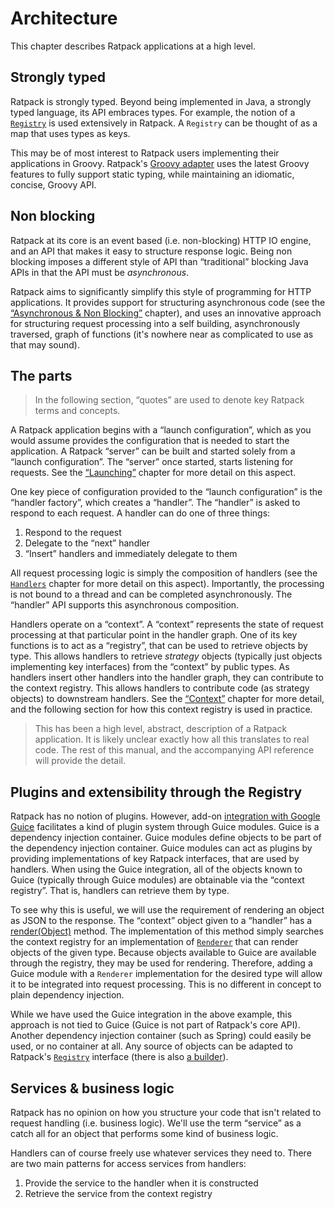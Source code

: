 # Architecture

This chapter describes Ratpack applications at a high level.

## Strongly typed

Ratpack is strongly typed.
Beyond being implemented in Java, a strongly typed language, its API embraces types.
For example, the notion of a [`Registry`](api/ratpack/exec/registry/Registry.html) is used extensively in Ratpack.
A `Registry` can be thought of as a map that uses types as keys.

This may be of most interest to Ratpack users implementing their applications in Groovy.
Ratpack's [Groovy adapter](groovy.html) uses the latest Groovy features to fully support static typing, while maintaining an idiomatic, concise, Groovy API.

## Non blocking

Ratpack at its core is an event based (i.e. non-blocking) HTTP IO engine, and an API that makes it easy to structure response logic.
Being non blocking imposes a different style of API than “traditional” blocking Java APIs in that the API must be _asynchronous_.

Ratpack aims to significantly simplify this style of programming for HTTP applications.
It provides support for structuring asynchronous code (see the [“Asynchronous & Non Blocking”](async.html) chapter), 
and uses an innovative approach for structuring request processing into a self building, asynchronously traversed, graph of functions (it's nowhere near as complicated to use as that may sound).
  
## The parts   

> In the following section, “quotes” are used to denote key Ratpack terms and concepts.

A Ratpack application begins with a “launch configuration”, which as you would assume provides the configuration that is needed to start the application.
A Ratpack “server” can be built and started solely from a “launch configuration”.
The “server” once started, starts listening for requests. 
See the [“Launching”](launching.html) chapter for more detail on this aspect.

One key piece of configuration provided to the “launch configuration” is the “handler factory”, which creates a “handler”.
The “handler” is asked to respond to each request.
A handler can do one of three things:

1. Respond to the request
2. Delegate to the “next” handler
3. “Insert” handlers and immediately delegate to them

All request processing logic is simply the composition of handlers (see the [`Handlers`](handlers.html) chapter for more detail on this aspect). 
Importantly, the processing is not bound to a thread and can be completed asynchronously.
The “handler” API supports this asynchronous composition.

Handlers operate on a “context”.
A “context” represents the state of request processing at that particular point in the handler graph.
One of its key functions is to act as a “registry”, that can be used to retrieve objects by type.
This allows handlers to retrieve _strategy_ objects (typically just objects implementing key interfaces) from the “context” by public types.
As handlers insert other handlers into the handler graph, they can contribute to the context registry.
This allows handlers to contribute code (as strategy objects) to downstream handlers.
See the [“Context”](context.html) chapter for more detail, and the following section for how this context registry is used in practice.

> This has been a high level, abstract, description of a Ratpack application.
> It is likely unclear exactly how all this translates to real code.
> The rest of this manual, and the accompanying API reference will provide the detail.

## Plugins and extensibility through the Registry

Ratpack has no notion of plugins.
However, add-on [integration with Google Guice](guice.html) facilitates a kind of plugin system through Guice modules.
Guice is a dependency injection container.
Guice modules define objects to be part of the dependency injection container.
Guice modules can act as plugins by providing implementations of key Ratpack interfaces, that are used by handlers.
When using the Guice integration, all of the objects known to Guice (typically through Guice modules) are obtainable via the “context registry”.
That is, handlers can retrieve them by type.

To see why this is useful, we will use the requirement of rendering an object as JSON to the response.
The “context” object given to a “handler” has a [render(Object)](api/ratpack/core/handling/Context.html#render%28java.lang.Object%29) method.
The implementation of this method simply searches the context registry for an implementation of [`Renderer`](api/ratpack/core/render/Renderer.html)
that can render objects of the given type. 
Because objects available to Guice are available through the registry, they may be used for rendering.
Therefore, adding a Guice module with a `Renderer` implementation for the desired type will allow it to be integrated into request processing.
This is no different in concept to plain dependency injection.

While we have used the Guice integration in the above example, this approach is not tied to Guice (Guice is not part of Ratpack's core API).
Another dependency injection container (such as Spring) could easily be used, or no container at all.
Any source of objects can be adapted to Ratpack's [`Registry`](api/ratpack/exec/registry/Registry.html) interface (there is also [a builder](api/ratpack/exec/registry/RegistryBuilder.html)).

## Services & business logic

Ratpack has no opinion on how you structure your code that isn't related to request handling (i.e. business logic).
We'll use the term “service” as a catch all for an object that performs some kind of business logic.

Handlers can of course freely use whatever services they need to.
There are two main patterns for access services from handlers:

1. Provide the service to the handler when it is constructed
2. Retrieve the service from the context registry
